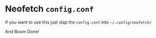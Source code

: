 # Neofetch `config.conf`

If you want to use this just slap the `config.conf` into `~/.config/neofetch/`

And Boom Done!
